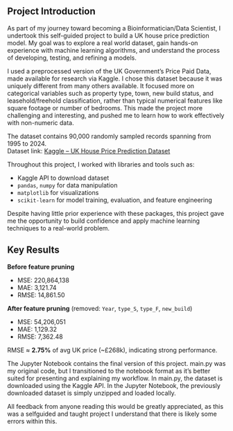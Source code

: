 ## Project Introduction

As part of my journey toward becoming a Bioinformatician/Data Scientist, I undertook this self-guided project to build a UK house price prediction model. My goal was to explore a real world dataset, gain hands-on experience with machine learning algorithms, and understand the process of developing, testing, and refining a models.

I used a preprocessed version of the UK Government’s Price Paid Data, made available for research via Kaggle. I chose this dataset because it was uniquely different from many others available. It focused more on categorical variables such as property type, town, new build status, and leasehold/freehold classification, rather than typical numerical features like square footage or number of bedrooms. This made the project more challenging and interesting, and pushed me to learn how to work effectively with non-numeric data.

The dataset contains 90,000 randomly sampled records spanning from 1995 to 2024.  
Dataset link: [Kaggle – UK House Price Prediction Dataset](https://www.kaggle.com/datasets/swarupsudulaganti/uk-house-price-prediction-dataset-2015-to-2024)

Throughout this project, I worked with libraries and tools such as:
- Kaggle API to download dataset
- `pandas`, `numpy` for data manipulation
- `matplotlib` for visualizations
- `scikit-learn` for model training, evaluation, and feature engineering

Despite having little prior experience with these packages, this project gave me the opportunity to build confidence and apply machine learning techniques to a real-world problem.

## Key Results 
**Before feature pruning**
- MSE: 220,864,138  
- MAE: 3,121.74  
- RMSE: 14,861.50


**After feature pruning** (removed: `Year`, `type_S`, `type_F`, `new_build`)
- MSE: 54,206,051  
- MAE: 1,129.32  
- RMSE: 7,362.48


RMSE ≈ **2.75%** of avg UK price (~£268k), indicating strong performance.

The Jupyter Notebook contains the final version of this project.
main.py was my original code, but I transitioned to the notebook format as it’s better suited for presenting and explaining my workflow.
In main.py, the dataset is downloaded using the Kaggle API. In the Jupyter Notebook, the previously downloaded dataset is simply unzipped and loaded locally.

All feedback from anyone reading this would be greatly appreciated, as this was a selfguided and taught project I understand that there is likely some errors within this.
